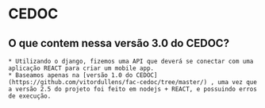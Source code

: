 CEDOC
===============

## O que contem nessa versão 3.0 do CEDOC?
    * Utilizando o django, fizemos uma API que deverá se conectar com uma aplicação REACT para criar um mobile app.
    * Baseamos apenas na [versão 1.0 do CEDOC](https://github.com/vitordullens/fac-cedoc/tree/master/) , uma vez que a versão 2.5 do projeto foi feito em nodejs + REACT, e possuindo erros de execução.

